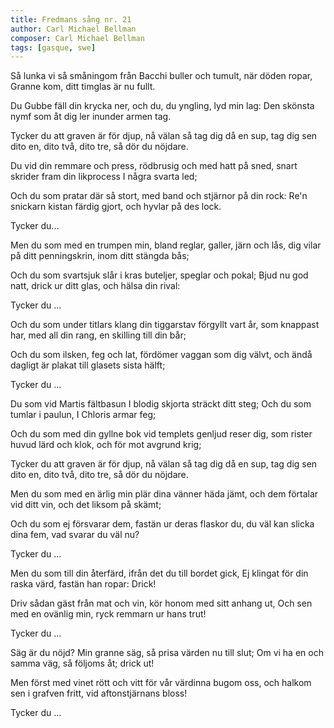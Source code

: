 ```yaml
---
title: Fredmans sång nr. 21
author: Carl Michael Bellman
composer: Carl Michael Bellman
tags: [gasque, swe]
---
```


Så lunka vi så småningom
från Bacchi buller och tumult,
när döden ropar, Granne kom,
ditt timglas är nu fullt.

Du Gubbe fäll din krycka ner,
och du, du yngling, lyd min lag:
Den skönsta nymf som åt dig ler
inunder armen tag.

Tycker du att graven är för djup,
nå välan så tag dig då en sup,
tag dig sen dito en, dito två,
dito tre, så dör du nöjdare.

Du vid din remmare och press,
rödbrusig och med hatt på sned,
snart skrider fram din likprocess
I några svarta led;

Och du som pratar där så stort,
med band och stjärnor på din rock:
Re'n snickarn kistan färdig gjort,
och hyvlar på des lock.

Tycker du...

Men du som med en trumpen min,
bland reglar, galler, järn och lås,
dig vilar på ditt penningskrin,
inom ditt stängda bås;

Och du som svartsjuk slår i kras
buteljer, speglar och pokal;
Bjud nu god natt, drick ur ditt glas,
och hälsa din rival:

Tycker du ...

Och du som under titlars klang
din tiggarstav förgyllt vart år,
som knappast har, med all din rang,
en skilling till din bår;

Och du som ilsken, feg och lat,
fördömer vaggan som dig välvt,
och ändå dagligt är plakat
till glasets sista hälft;

Tycker du ...

Du som vid Martis fältbasun
I blodig skjorta sträckt ditt steg;
Och du som tumlar i paulun,
I Chloris armar feg;

Och du som med din gyllne bok
vid templets genljud reser dig,
som rister huvud lärd och klok,
och för mot avgrund krig;

Tycker du att graven är för djup,
nå välan så tag dig då en sup,
tag dig sen dito en, dito två,
dito tre, så dör du nöjdare.

Men du som med en ärlig min
plär dina vänner häda jämt,
och dem förtalar vid ditt vin,
och det liksom på skämt;

Och du som ej försvarar dem,
fastän ur deras flaskor du,
du väl kan slicka dina fem,
vad svarar du väl nu?

Tycker du ...

Men du som till din återfärd,
ifrån det du till bordet gick,
Ej klingat för din raska värd,
fastän han ropar: Drick!

Driv sådan gäst från mat och vin,
kör honom med sitt anhang ut,
Och sen med en ovänlig min,
ryck remmarn ur hans trut!

Tycker du ...

Säg är du nöjd? Min granne säg,
så prisa värden nu till slut;
Om vi ha en och samma väg,
så följoms åt; drick ut!

Men först med vinet rött och vitt
för vår värdinna bugom oss,
och halkom sen i grafven fritt,
vid aftonstjärnans bloss!

Tycker du ...
